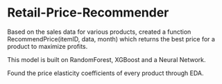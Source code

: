 # Retail-Price-Recommender

Based on the sales data for various products, created a function RecommendPrice(itemID, data, month) which returns the best price for a product to maximize profits.

This model is built on RandomForest, XGBoost and a Neural Network.

Found the price elasticity coefficients of every product through EDA.
